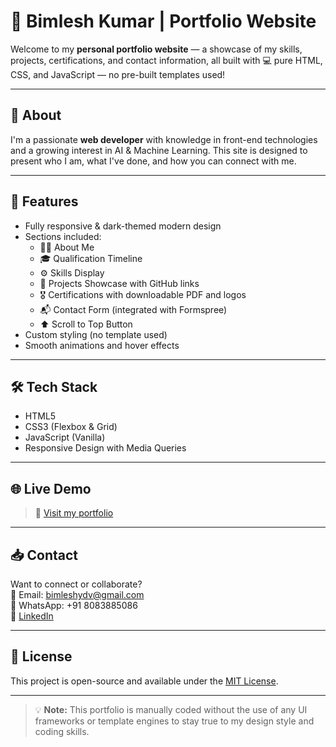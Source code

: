 # 💼 Bimlesh Kumar | Portfolio Website

Welcome to my **personal portfolio website** — a showcase of my skills, projects, certifications, and contact information, all built with 💻 pure HTML, CSS, and JavaScript — no pre-built templates used!

---

## 📌 About

I'm a passionate **web developer** with knowledge in front-end technologies and a growing interest in AI & Machine Learning. This site is designed to present who I am, what I've done, and how you can connect with me.

---

## 🚀 Features

- Fully responsive & dark-themed modern design  
- Sections included:
  - 👨‍💻 About Me
  - 🎓 Qualification Timeline
  - ⚙️ Skills Display
  - 📁 Projects Showcase with GitHub links
  - 🎖️ Certifications with downloadable PDF and logos
  - 📬 Contact Form (integrated with Formspree)
  - ⬆️ Scroll to Top Button
- Custom styling (no template used)
- Smooth animations and hover effects

---

## 🛠️ Tech Stack

- HTML5
- CSS3 (Flexbox & Grid)
- JavaScript (Vanilla)
- Responsive Design with Media Queries

---

## 🌐 Live Demo

> 🔗 [Visit my portfolio](https://bimleshydv8083.github.io/portfolio/)  


---

## 📥 Contact

Want to connect or collaborate?  
📧 Email: bimleshydv@gmail.com  
📱 WhatsApp: +91 8083885086  
🔗 [LinkedIn](https://www.linkedin.com/in/bimleshydv8083)

---

## 📄 License

This project is open-source and available under the [MIT License](LICENSE).

---

> 💡 **Note:** This portfolio is manually coded without the use of any UI frameworks or template engines to stay true to my design style and coding skills.
